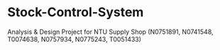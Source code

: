 # Stock-Control-System
Analysis &amp; Design Project for NTU Supply Shop (N0751891, N0741548, T0074638, N0757934, N0775243, T0051433)
